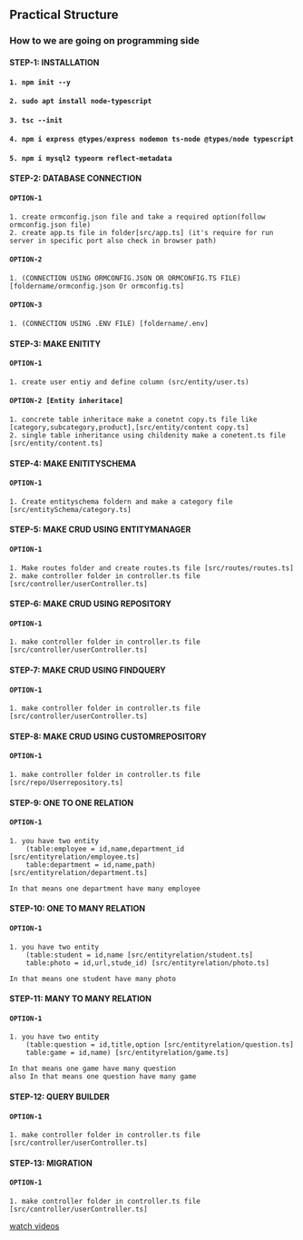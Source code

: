<!-- @format -->

## Practical Structure

### How to we are going on programming side

#### **STEP-1: INSTALLATION**

#### `1. npm init --y`

#### `2. sudo apt install node-typescript`

#### `3. tsc --init`

#### `4. npm i express @types/express nodemon ts-node @types/node typescript`

#### `5. npm i mysql2 typeorm reflect-metadata`

#### **STEP-2: DATABASE CONNECTION**

#### `OPTION-1`

    1. create ormconfig.json file and take a required option(follow ormconfig.json file)
    2. create app.ts file in folder[src/app.ts] (it's require for run server in specific port also check in browser path)

#### `OPTION-2`

    1. (CONNECTION USING ORMCONFIG.JSON OR ORMCONFIG.TS FILE) [foldername/ormconfig.json Or ormconfig.ts]

#### `OPTION-3`

    1. (CONNECTION USING .ENV FILE) [foldername/.env]

#### **STEP-3: MAKE ENITITY**

#### `OPTION-1`

    1. create user entiy and define column (src/entity/user.ts)

#### `OPTION-2 [Entity inheritace]`

    1. concrete table inheritace make a conetnt copy.ts file like [category,subcategory,product],[src/entity/content copy.ts]
    2. single table inheritance using childenity make a conetent.ts file [src/entity/content.ts]

#### **STEP-4: MAKE ENITITYSCHEMA**

#### `OPTION-1`

    1. Create entityschema foldern and make a category file [src/entitySchema/category.ts]

#### **STEP-5: MAKE CRUD USING ENTITYMANAGER**

#### `OPTION-1`

    1. Make routes folder and create routes.ts file [src/routes/routes.ts]
    2. make controller folder in controller.ts file [src/controller/userController.ts]

#### **STEP-6: MAKE CRUD USING REPOSITORY**

#### `OPTION-1`

    1. make controller folder in controller.ts file [src/controller/userController.ts]

#### **STEP-7: MAKE CRUD USING FINDQUERY**

#### `OPTION-1`

    1. make controller folder in controller.ts file [src/controller/userController.ts]

#### **STEP-8: MAKE CRUD USING CUSTOMREPOSITORY**

#### `OPTION-1`

    1. make controller folder in controller.ts file [src/repo/Userrepository.ts]

#### **STEP-9: ONE TO ONE RELATION**

#### `OPTION-1`

    1. you have two entity
        (table:employee = id,name,department_id [src/entityrelation/employee.ts]
        table:department = id,name,path) [src/entityrelation/department.ts]

    In that means one department have many employee

#### **STEP-10: ONE TO MANY RELATION**

#### `OPTION-1`

    1. you have two entity
        (table:student = id,name [src/entityrelation/student.ts]
        table:photo = id,url,stude_id) [src/entityrelation/photo.ts]

    In that means one student have many photo

#### **STEP-11: MANY TO MANY RELATION**

#### `OPTION-1`

    1. you have two entity
        (table:question = id,title,option [src/entityrelation/question.ts]
        table:game = id,name) [src/entityrelation/game.ts]

    In that means one game have many question
    also In that means one question have many game

#### **STEP-12: QUERY BUILDER**

#### `OPTION-1`

    1. make controller folder in controller.ts file [src/controller/userController.ts]

#### **STEP-13: MIGRATION**

#### `OPTION-1`

    1. make controller folder in controller.ts file [src/controller/userController.ts]

[watch videos](https://youtube.com/playlist?list=PLolI8AY2AS9aNM8SScV0Jh-it4KUHsAgU)
